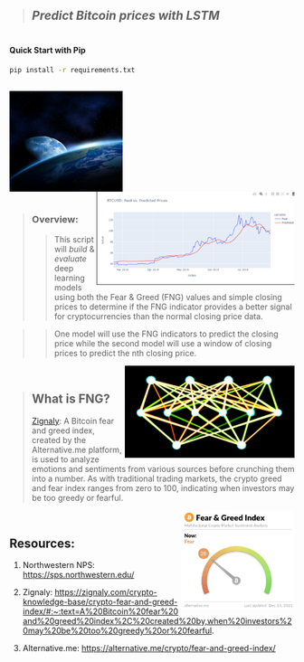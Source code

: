>## *Predict Bitcoin prices with LSTM*  
#
#### Quick Start with Pip
```bash
pip install -r requirements.txt
```
##

<img src="Images/Earth.jfif" align="center" width="200px"/>
<br clear="center"/>
<img src="Images/results.png" align="right" width="350px"/>

#

>### Overview: 
>> This script will *build* & *evaluate* deep learning models using both the Fear & Greed (FNG) values and simple closing prices to determine if the FNG indicator provides a better signal for cryptocurrencies than the normal closing price data.

>> One model will use the FNG indicators to predict the closing price while the second model will use a window of closing prices to predict the nth closing price.

<img src="Images/neural_network.png" align="right" width="300px"/>
<br clear="center"/>


>## What is FNG?
> [Zignaly](https://zignaly.com/crypto-knowledge-base/crypto-fear-and-greed-index/#:~:text=A%20Bitcoin%20fear%20and%20greed%20index%2C%20created%20by,when%20investors%20may%20be%20too%20greedy%20or%20fearful.): A Bitcoin fear and greed index, created by the Alternative.me platform, is used to analyze emotions and sentiments from various sources before crunching them into a number. As with traditional trading markets, the crypto greed and fear index ranges from zero to 100, indicating when investors may be too greedy or fearful.
>
<img src="Images/F&G.png" align="right" width="200px"/>
<br clear="center"/>

## Resources:
1. Northwestern NPS:
https://sps.northwestern.edu/

2. Zignaly:
https://zignaly.com/crypto-knowledge-base/crypto-fear-and-greed-index/#:~:text=A%20Bitcoin%20fear%20and%20greed%20index%2C%20created%20by,when%20investors%20may%20be%20too%20greedy%20or%20fearful.

3. Alternative.me:
https://alternative.me/crypto/fear-and-greed-index/